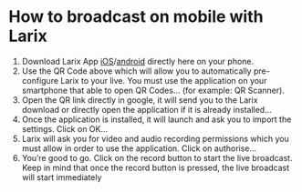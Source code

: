 # How to broadcast on mobile with Larix

1. Download Larix App [iOS](https://apps.apple.com/fr/app/larix-broadcaster/id1042474385)/[android](https://play.google.com/store/apps/details?id=com.wmspanel.larix_broadcaster) directly here on your phone.
2. Use the QR Code above which will allow you to automatically pre-configure Larix to your live. You must use the application on your smartphone that able to open QR Codes… (for example: QR Scanner).
3. Open the QR link directly in google, it will send you to the Larix download or directly open the application if it is already installed…
4. Once the application is installed, it will launch and ask you to import the settings. Click on OK…
5. Larix will ask you for video and audio recording permissions which you must allow in order to use the application. Click on authorise…
6. You’re good to go. Click on the record button to start the live broadcast. Keep in mind that once the record button is pressed, the live broadcast will start immediately
